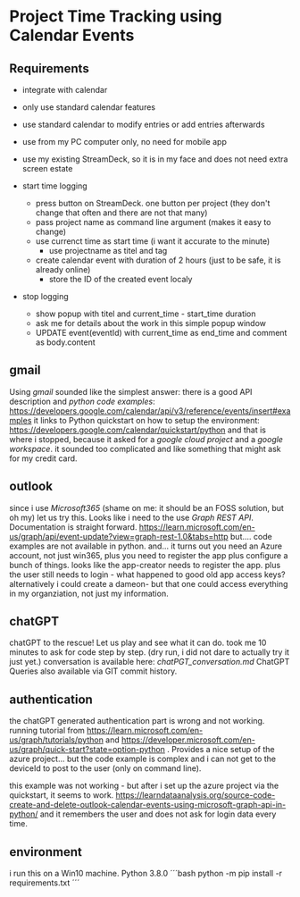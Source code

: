 # Project Time Tracking using Calendar Events

## Requirements

- integrate with calendar
- only use standard calendar features
- use standard calendar to modify entries or add entries afterwards
- use from my PC computer only, no need for mobile app
- use my existing StreamDeck, so it is in my face and does not need extra screen estate

- start time logging
	- press button on StreamDeck. one button per project (they don't change that often and there are not that many)
	- pass project name as command line argument (makes it easy to change)
  - use currenct time as start time (i want it accurate to the minute)
	- use projectname as titel and tag
  - create calendar event with duration of 2 hours (just to be safe, it is already online)
	- store the ID of the created event localy
- stop logging
	- show popup with titel and current_time - start_time duration
  - ask me for details about the work in this simple popup window
  - UPDATE event(eventId) with current_time as end_time and comment as body.content


## gmail
Using *gmail* sounded like the simplest answer:
there is a good API description and *python code examples*:
https://developers.google.com/calendar/api/v3/reference/events/insert#examples
it links to Python quickstart on how to setup the environment:
https://developers.google.com/calendar/quickstart/python
and that is where i stopped, because it asked for a *google cloud project* and a *google workspace*. it sounded too complicated and like something that might ask for my credit card.

## outlook
since i use *Microsoft365* (shame on me: it should be an FOSS solution, but oh my) let us try this.
Looks like i need to the use *Graph REST API*. Documentation is straight forward.
https://learn.microsoft.com/en-us/graph/api/event-update?view=graph-rest-1.0&tabs=http
but.... code examples are not available in python.
and... it turns out you need an Azure account, not just win365, plus you need to register the app plus configure a bunch of things. looks like the app-creator needs to register the app. plus the user still needs to login - what happened to good old app access keys? alternatively i could create a dameon- but that one could access everything in my organziation, not just my information.


## chatGPT
chatGPT to the rescue! Let us play and see what it can do.
took me 10 minutes to ask for code step by step. (dry run, i did not dare to actually try it just yet.)
conversation is available here: *chatPGT_conversation.md*
ChatGPT Queries also available via GIT commit history.

## authentication
the chatGPT generated authentication part is wrong and not working.
running tutorial from https://learn.microsoft.com/en-us/graph/tutorials/python and https://developer.microsoft.com/en-us/graph/quick-start?state=option-python . Provides a nice setup of the azure project... but the code example is complex and i can not get to the deviceId to post to the user (only on command line).

this example was not working - but after i set up the azure project via the quickstart, it seems to work.
https://learndataanalysis.org/source-code-create-and-delete-outlook-calendar-events-using-microsoft-graph-api-in-python/
and it remembers the user and does not ask for login data every time.

## environment
i run this on a Win10 machine. Python 3.8.0
´´´bash
python -m pip install -r requirements.txt
´´´